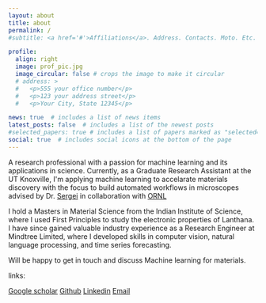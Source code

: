 ```yaml
---
layout: about
title: about
permalink: /
#subtitle: <a href='#'>Affiliations</a>. Address. Contacts. Moto. Etc.

profile:
  align: right
  image: prof_pic.jpg
  image_circular: false # crops the image to make it circular
  # address: >
  #   <p>555 your office number</p>
  #   <p>123 your address street</p>
  #   <p>Your City, State 12345</p>

news: true  # includes a list of news items
latest_posts: false  # includes a list of the newest posts
#selected_papers: true # includes a list of papers marked as "selected={true}"
social: true  # includes social icons at the bottom of the page
---
```

A research professional with a passion for machine learning and its applications in science. Currently, as a Graduate Research Assistant at the UT Knoxville, I'm applying machine learning to accelarate materials discovery with the focus to build automated workflows in microscopes advised by Dr. [Sergei](https://scholar.google.co.in/citations?user=-cuxoSQAAAAJ&hl=en) in collaboration with [ORNL](https://www.ornl.gov/)


I hold a Masters in Material Science from the Indian Institute of Science, where I used First Principles to study the electronic properties of Lanthana. I have since gained valuable industry experience as a Research Engineer at Mindtree Limited, where I developed skills in computer vision, natural language processing, and time series forecasting. 

Will be happy to get in touch and discuss Machine learning for materials.



links:

[Google scholar](https://scholar.google.com/citations?user=BqhnGGAAAAAJ&hl=en)
[Github](https://github.com/utkarshp1161)
[Linkedin](https://www.linkedin.com/in/utkarsh-pratiush-376ab6171/)
[Email](mailto:upratius@vols.edu.utk)

<!-- Write your biography here. Tell the world about yourself. Link to your favorite [subreddit](http://reddit.com). You can put a picture in, too. The code is already in, just name your picture `prof_pic.jpg` and put it in the `img/` folder.

Put your address / P.O. box / other info right below your picture. You can also disable any these elements by editing `profile` property of the YAML header of your `_pages/about.md`. Edit `_bibliography/papers.bib` and Jekyll will render your [publications page](/UtkarshsAIInScience.github.io/publications/) automatically.

Link to your social media connections, too. This theme is set up to use [Font Awesome icons](http://fortawesome.github.io/Font-Awesome/) and [Academicons](https://jpswalsh.github.io/academicons/), like the ones below. Add your Facebook, Twitter, LinkedIn, Google Scholar, or just disable all of them. -->

